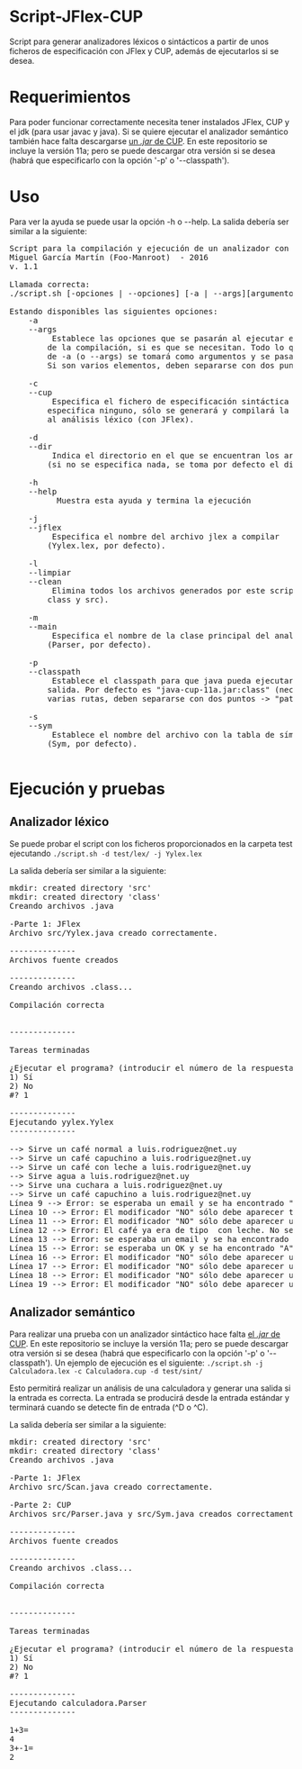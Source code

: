 # Script-JFlex-CUP
Script para generar analizadores léxicos o sintácticos a partir de unos ficheros de especificación con JFlex y CUP, además de ejecutarlos si se desea.

# Requerimientos
Para poder funcionar correctamente necesita tener instalados JFlex, CUP y el jdk (para usar javac y java).
Si se quiere ejecutar el analizador semántico también hace falta descargarse [un _.jar_ de CUP](http://www2.cs.tum.edu/projects/cup/). En este repositorio se incluye la versión 11a; pero se puede descargar otra versión si se desea (habrá que especificarlo con la opción '-p' o '--classpath').

# Uso
Para ver la ayuda se puede usar la opción -h o --help. La salida debería ser similar a la siguiente:
<pre>
Script para la compilación y ejecución de un analizador con JFlex y CUP.
Miguel García Martín (Foo-Manroot) <miguel.garciamartin@hotmail.com> - 2016
v. 1.1

Llamada correcta:
./script.sh [-opciones | --opciones] [-a | --args][argumentos]

Estando disponibles las siguientes opciones:
	-a
	--args
		 Establece las opciones que se pasarán al ejecutar el archivo resultante
		de la compilación, si es que se necesitan. Todo lo que venga después
		de -a (o --args) se tomará como argumentos y se pasarán directamente.
		Si son varios elementos, deben separarse con dos puntos, ':'

	-c
	--cup
		 Especifica el fichero de especificación sintáctica para CUP. Si no se
		especifica ninguno, sólo se generará y compilará la parte correspondiente
		al análisis léxico (con JFlex).

	-d
	--dir
		 Indica el directorio en el que se encuentran los archivos .lex y .cup
		(si no se especifica nada, se toma por defecto el directorio actual).

	-h
	--help
		  Muestra esta ayuda y termina la ejecución

	-j
	--jflex
		 Especifica el nombre del archivo jlex a compilar
		(Yylex.lex, por defecto).

	-l
	--limpiar
	--clean
		 Elimina todos los archivos generados por este script (las carpetas
		class y src).

	-m
	--main
		 Especifica el nombre de la clase principal del analizador sintáctico.
		(Parser, por defecto).

	-p
	--classpath
		 Establece el classpath para que java pueda ejecutar los archivos de
		salida. Por defecto es "java-cup-11a.jar:class" (necesario para CUP). Si se quieren poner
		varias rutas, deben separarse con dos puntos -> "path1:path2:path3".

	-s
	--sym
		 Establece el nombre del archivo con la tabla de símbolos para CUP
		(Sym, por defecto).

</pre>

# Ejecución y pruebas
## Analizador léxico
Se puede probar el script con los ficheros proporcionados en la carpeta test ejecutando
`./script.sh -d test/lex/ -j Yylex.lex`

La salida debería ser similar a la siguiente:
<pre>
mkdir: created directory 'src'
mkdir: created directory 'class'
Creando archivos .java

-Parte 1: JFlex
Archivo src/Yylex.java creado correctamente.

--------------
Archivos fuente creados

--------------
Creando archivos .class...

Compilación correcta 
 

--------------

Tareas terminadas

¿Ejecutar el programa? (introducir el número de la respuesta elegida)
1) Sí
2) No
#? 1

--------------
Ejecutando yylex.Yylex
--------------

--> Sirve un café normal a luis.rodriguez@net.uy
--> Sirve un café capuchino a luis.rodriguez@net.uy
--> Sirve un café con leche a luis.rodriguez@net.uy
--> Sirve agua a luis.rodriguez@net.uy
--> Sirve una cuchara a luis.rodriguez@net.uy
--> Sirve un café capuchino a luis.rodriguez@net.uy
Línea 9 --> Error: se esperaba un email y se ha encontrado "C"
Línea 10 --> Error: El modificador "NO" sólo debe aparecer tras un tipo de café.
Línea 11 --> Error: El modificador "NO" sólo debe aparecer una vez.
Línea 12 --> Error: El café ya era de tipo  con leche. No se puede asignar el nuevo tipo CAPUCHINO
Línea 13 --> Error: se esperaba un email y se ha encontrado "O"
Línea 15 --> Error: se esperaba un OK y se ha encontrado "A"
Línea 16 --> Error: El modificador "NO" sólo debe aparecer una vez.
Línea 17 --> Error: El modificador "NO" sólo debe aparecer una vez.
Línea 18 --> Error: El modificador "NO" sólo debe aparecer una vez.
Línea 19 --> Error: El modificador "NO" sólo debe aparecer una vez.
</pre>
## Analizador semántico
Para realizar una prueba con un analizador sintáctico hace falta [el _.jar_ de CUP](http://www2.cs.tum.edu/projects/cup/). En este repositorio se incluye la versión 11a; pero se puede descargar otra versión si se desea (habrá que especificarlo con la opción '-p' o '--classpath').
Un ejemplo de ejecución es el siguiente:
`./script.sh -j Calculadora.lex -c Calculadora.cup -d test/sint/`

Esto permitirá realizar un análisis de una calculadora y generar una salida si la entrada es correcta. La entrada se producirá desde la entrada estándar y terminará cuando se detecte fin de entrada (^D o ^C).

La salida debería ser similar a la siguiente:
<pre>
mkdir: created directory 'src'
mkdir: created directory 'class'
Creando archivos .java

-Parte 1: JFlex
Archivo src/Scan.java creado correctamente.

-Parte 2: CUP
Archivos src/Parser.java y src/Sym.java creados correctamente.

--------------
Archivos fuente creados

--------------
Creando archivos .class...

Compilación correcta 
 

--------------

Tareas terminadas

¿Ejecutar el programa? (introducir el número de la respuesta elegida)
1) Sí
2) No
#? 1

--------------
Ejecutando calculadora.Parser
--------------

1+3=
4
3+-1=
2
</pre>
